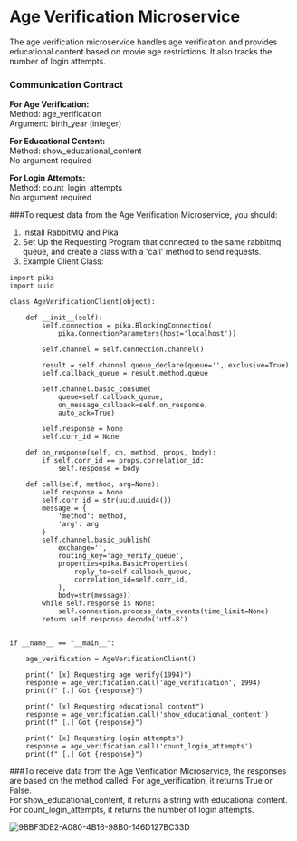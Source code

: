 # Age Verification Microservice
The age verification microservice handles age verification and provides educational content based on movie age restrictions. It also tracks the number of login attempts.

### Communication Contract

**For Age Verification:**<br />
Method: age_verification<br />
Argument: birth_year (integer)

**For Educational Content:**<br />
Method: show_educational_content<br />
No argument required

**For Login Attempts:**<br />
Method: count_login_attempts<br />
No argument required

###To request data from the Age Verification Microservice, you should:

1. Install RabbitMQ and Pika
2. Set Up the Requesting Program that connected to the same rabbitmq queue, and create a class with a 'call' method to send requests.
3. Example Client Class:
```
import pika
import uuid

class AgeVerificationClient(object):

    def __init__(self):
        self.connection = pika.BlockingConnection(
            pika.ConnectionParameters(host='localhost'))

        self.channel = self.connection.channel()

        result = self.channel.queue_declare(queue='', exclusive=True)
        self.callback_queue = result.method.queue

        self.channel.basic_consume(
            queue=self.callback_queue,
            on_message_callback=self.on_response,
            auto_ack=True)

        self.response = None
        self.corr_id = None

    def on_response(self, ch, method, props, body):
        if self.corr_id == props.correlation_id:
            self.response = body

    def call(self, method, arg=None):
        self.response = None
        self.corr_id = str(uuid.uuid4())
        message = {
            'method': method,
            'arg': arg
        }
        self.channel.basic_publish(
            exchange='',
            routing_key='age_verify_queue',
            properties=pika.BasicProperties(
                reply_to=self.callback_queue,
                correlation_id=self.corr_id,
            ),
            body=str(message))
        while self.response is None:
            self.connection.process_data_events(time_limit=None)
        return self.response.decode('utf-8')


if __name__ == "__main__":

    age_verification = AgeVerificationClient()

    print(" [x] Requesting age verify(1994)")
    response = age_verification.call('age_verification', 1994)
    print(f" [.] Got {response}")

    print(" [x] Requesting educational content")
    response = age_verification.call('show_educational_content')
    print(f" [.] Got {response}")

    print(" [x] Requesting login attempts")
    response = age_verification.call('count_login_attempts')
    print(f" [.] Got {response}")
```
###To receive data from the Age Verification Microservice, the responses are based on the method called:
For age_verification, it returns True or False.<br />
For show_educational_content, it returns a string with educational content.<br />
For count_login_attempts, it returns the number of login attempts.<br />

![9BBF3DE2-A080-4B16-98B0-146D127BC33D](https://github.com/JingRyu/Microservice-A/assets/81526024/f6328348-94b2-4999-b053-64b9ce74cb57)
